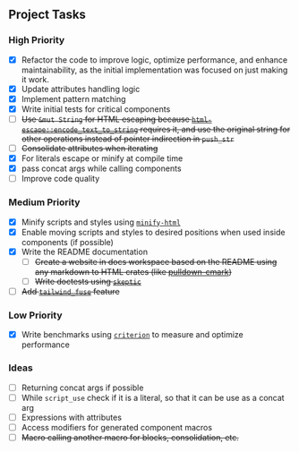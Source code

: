 ## Project Tasks

### High Priority

- [x] Refactor the code to improve logic, optimize performance, and enhance maintainability, as the initial implementation was focused on just making it work.
- [x] Update attributes handling logic
- [x] Implement pattern matching
- [x] Write initial tests for critical components
- [ ] ~~Use `&mut String` for HTML escaping because [`html-escape::encode_text_to_string`](https://docs.rs/html-escape/0.2.13/html_escape/fn.encode_text_to_string.html) requires it, and use the original string for other operations instead of pointer indirection in `push_str`~~
- [ ] ~~Consolidate attributes when iterating~~
- [x] For literals escape or minify at compile time
- [x] pass concat args while calling components
- [ ] Improve code quality

### Medium Priority

- [x] Minify scripts and styles using [`minify-html`](https://crates.io/crates/minify-html)
- [x] Enable moving scripts and styles to desired positions when used inside components (if possible)
- [x] Write the README documentation
  - [ ] ~~Create a website in docs workspace based on the README using any markdown to HTML crates (like [pulldown-cmark](https://crates.io/crates/pulldown-cmark))~~
  - [ ] ~~Write doctests using [`skeptic`](https://crates.io/crates/skeptic)~~
- [ ] ~~Add [`tailwind_fuse`](https://crates.io/crates/tailwind_fuse) feature~~

### Low Priority

- [x] Write benchmarks using [`criterion`](https://crates.io/crates/criterion) to measure and optimize performance

### Ideas

- [ ] Returning concat args if possible
- [ ] While `script_use` check if it is a literal, so that it can be use as a concat arg
- [ ] Expressions with attributes
- [ ] Access modifiers for generated component macros
- [ ] ~~Macro calling another macro for blocks, consolidation, etc.~~
